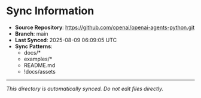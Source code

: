 # Sync Information

- **Source Repository**: https://github.com/openai/openai-agents-python.git
- **Branch**: main
- **Last Synced**: 2025-08-09 06:09:05 UTC
- **Sync Patterns**:
  - docs/*
  - examples/*
  - README.md
  - !docs/assets

---
*This directory is automatically synced. Do not edit files directly.*
